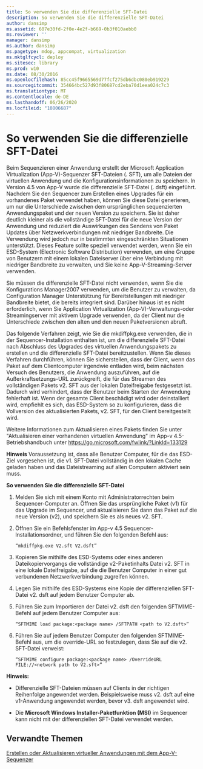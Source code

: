 ```yaml
---
title: So verwenden Sie die differenzielle SFT-Datei
description: So verwenden Sie die differenzielle SFT-Datei
author: dansimp
ms.assetid: 607e30fd-2f0e-4e2f-b669-0b3f010aebb0
ms.reviewer: ''
manager: dansimp
ms.author: dansimp
ms.pagetype: mdop, appcompat, virtualization
ms.mktglfcycl: deploy
ms.sitesec: library
ms.prod: w10
ms.date: 08/30/2016
ms.openlocfilehash: 85cc45f9665569d77fcf275db6dbc080eb919229
ms.sourcegitcommit: 354664bc527d93f80687cd2eba70d1eea024c7c3
ms.translationtype: MT
ms.contentlocale: de-DE
ms.lasthandoff: 06/26/2020
ms.locfileid: "10806687"
---
```

# So verwenden Sie die differenzielle SFT-Datei


Beim Sequenzieren einer Anwendung erstellt der Microsoft Application Virtualization (App-V)-Sequenzer SFT-Dateien (. SFT), um alle Dateien der virtuellen Anwendung und die Konfigurationsinformationen zu speichern. In Version 4.5 von App-V wurde die differenzielle SFT-Datei (. dsft) eingeführt. Nachdem Sie den Sequencer zum Erstellen eines Upgrades für ein vorhandenes Paket verwendet haben, können Sie diese Datei generieren, um nur die Unterschiede zwischen dem ursprünglichen sequenzierten Anwendungspaket und der neuen Version zu speichern. Sie ist daher deutlich kleiner als die vollständige SFT-Datei für die neue Version der Anwendung und reduziert die Auswirkungen des Sendens von Paket Updates über Netzwerkverbindungen mit niedriger Bandbreite. Die Verwendung wird jedoch nur in bestimmten eingeschränkten Situationen unterstützt. Dieses Feature sollte speziell verwendet werden, wenn Sie ein ESD-System (Electronic Software Distribution) verwenden, um eine Gruppe von Benutzern mit einem lokalen Dateiserver über eine Verbindung mit niedriger Bandbreite zu verwalten, und Sie keine App-V-Streaming-Server verwenden.

Sie müssen die differenzielle SFT-Datei nicht verwenden, wenn Sie die Konfigurations Manager2007 verwenden, um die Benutzer zu verwalten, da Configuration Manager Unterstützung für Bereitstellungen mit niedriger Bandbreite bietet, die bereits integriert sind. Darüber hinaus ist es nicht erforderlich, wenn Sie Application Virtualization (App-V)-Verwaltungs-oder Streamingserver mit aktivem Upgrade verwenden, da der Client nur die Unterschiede zwischen den alten und den neuen Paketversionen abruft.

Das folgende Verfahren zeigt, wie Sie die mkdiffpkg.exe verwenden, die in der Sequencer-Installation enthalten ist, um die differenzielle SFT-Datei nach Abschluss des Upgrades des virtuellen Anwendungspakets zu erstellen und die differenzielle SFT-Datei bereitzustellen. Wenn Sie dieses Verfahren durchführen, können Sie sicherstellen, dass der Client, wenn das Paket auf dem Clientcomputer irgendwie entladen wird, beim nächsten Versuch des Benutzers, die Anwendung auszuführen, auf die Außerkraftsetzungs-URL zurückgreift, die für das Streamen des vollständigen Pakets v2. SFT aus der lokalen Dateifreigabe festgesetzt ist. Dadurch wird verhindert, dass der Benutzer beim Starten der Anwendung fehlerhaft ist. Wenn der gesamte Client beschädigt wird oder deinstalliert wird, empfiehlt es sich, das ESD-System so zu konfigurieren, dass die Vollversion des aktualisierten Pakets, v2. SFT, für den Client bereitgestellt wird.

Weitere Informationen zum Aktualisieren eines Pakets finden Sie unter "Aktualisieren einer vorhandenen virtuellen Anwendung" im App-v 4.5-Betriebshandbuch unter <https://go.microsoft.com/fwlink/?LinkId=133129>

**Hinweis**  Voraussetzung ist, dass alle Benutzer Computer, für die das ESD-Ziel vorgesehen ist, die v1. SFT-Datei vollständig in den lokalen Cache geladen haben und das Dateistreaming auf allen Computern aktiviert sein muss.

 

**So verwenden Sie die differenzielle SFT-Datei**

1.  Melden Sie sich mit einem Konto mit Administratorrechten beim Sequencer-Computer an. Öffnen Sie das ursprüngliche Paket (v1) für das Upgrade im Sequencer, und aktualisieren Sie dann das Paket auf die neue Version (v2), und speichern Sie es als neues v2. SFT.

2.  Öffnen Sie ein Befehlsfenster im App-v 4.5 Sequencer-Installationsordner, und führen Sie den folgenden Befehl aus:

    `“mkdiffpkg.exe V2.sft V2.dsft”`

3.  Kopieren Sie mithilfe des ESD-Systems oder eines anderen Dateikopiervorgangs die vollständige v2-Paketinhalts Datei v2. SFT in eine lokale Dateifreigabe, auf die die Benutzer Computer in einer gut verbundenen Netzwerkverbindung zugreifen können.

4.  Legen Sie mithilfe des ESD-Systems eine Kopie der differenziellen SFT-Datei v2. dsft auf jedem Benutzer Computer ab.

5.  Führen Sie zum Importieren der Datei v2. dsft den folgenden SFTMIME-Befehl auf jedem Benutzer Computer aus:

    `“SFTMIME load package:<package name> /SFTPATH <path to V2.dsft>”`

6.  Führen Sie auf jedem Benutzer Computer den folgenden SFTMIME-Befehl aus, um die override-URL so festzulegen, dass Sie auf die v2. SFT-Datei verweist:

    `“SFTMIME configure package:<package name> /OverrideURL FILE://<network path to V2.sft>”`

**Hinweis:**  
-   Differenzielle SFT-Dateien müssen auf Clients in der richtigen Reihenfolge angewendet werden. Beispielsweise muss v2. dsft auf eine v1-Anwendung angewendet werden, bevor v3. dsft angewendet wird.

-   Die **Microsoft Windows Installer-Paketfunktion (MSI)** im Sequencer kann nicht mit der differenziellen SFT-Datei verwendet werden.

 

## Verwandte Themen


[Erstellen oder Aktualisieren virtueller Anwendungen mit dem App-V-Sequenzer](how-to-create-or-upgrade-virtual-applications-using--the-app-v-sequencer.md)

 

 





